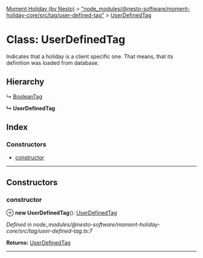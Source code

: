 [Moment Holiday (by Nesto)](../README.md) > ["node_modules/@nesto-software/moment-holiday-core/src/tag/user-defined-tag"](../modules/_node_modules__nesto_software_moment_holiday_core_src_tag_user_defined_tag_.md) > [UserDefinedTag](../classes/_node_modules__nesto_software_moment_holiday_core_src_tag_user_defined_tag_.userdefinedtag.md)

# Class: UserDefinedTag

Indicates that a holiday is a client specific one. That means, that its definition was loaded from database.

## Hierarchy

↳  [BooleanTag](_node_modules__nesto_software_moment_holiday_core_src_tag_boolean_tag_.booleantag.md)

**↳ UserDefinedTag**

## Index

### Constructors

* [constructor](_node_modules__nesto_software_moment_holiday_core_src_tag_user_defined_tag_.userdefinedtag.md#constructor)

---

## Constructors

<a id="constructor"></a>

###  constructor

⊕ **new UserDefinedTag**(): [UserDefinedTag](_node_modules__nesto_software_moment_holiday_core_src_tag_user_defined_tag_.userdefinedtag.md)

*Defined in node_modules/@nesto-software/moment-holiday-core/src/tag/user-defined-tag.ts:7*

**Returns:** [UserDefinedTag](_node_modules__nesto_software_moment_holiday_core_src_tag_user_defined_tag_.userdefinedtag.md)

___

